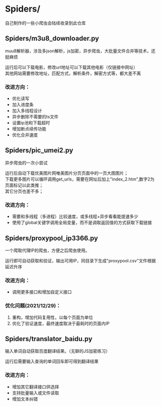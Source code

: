 # Spiders/ 
自己制作的一些小爬虫会陆续收录到此仓库



## Spiders/m3u8_downloader.py
muu8解析器，涉及多json解析，js加密，异步爬虫，大批量文件合并等技术，还挺麻烦

运行后可以下载电影，修改url地址可以下载其他电影（仅链接中网址）  
其他网站需要修改地址，匹配方式，解析条件，解密方式等，都大差不离

### 改进方向：
  * 优化读写
  * 加入进度条
  * 加入多线程设计
  * 异步删除不需要的ts文件
  * 设置ip池和下载超时
  * 增加断点续传功能
  * 优化合并速度


## Spiders/pic_umei2.py
异步爬虫的一次小尝试

运行后自动下载优美图片网唯美图片分页页面中的一页大图图片；  
下载更多图片可以循环调用get_urls，需要在网址后加上"index_2.htm",数字2为页面标记以此类推；  
其它分页也差不多；  

### 改进方向：
  * 需要和多线程（多进程）比较速度，或多线程+异步看看能提速多少
  * 使用了global关键字调用全局变量，而不是调取返回值的方式获取下载链接


## Spiders/proxypool_ip3366.py 
一个爬取代理IP的爬虫，方便之后爬虫使用。

运行即可自动获取和验证，输出可用IP，同目录下生成"proxypool.csv"文件根据延迟升序

### 改进方向：
  * 调用更多接口和增加自定义接口

### 优化问题(2021/12/29)：
  1. 重构，增加代码复用性，以每个页面为单位
  2. 优化了验证速度，最终速度取决于最耗时的页面内IP


## Spiders/translator_baidu.py
输入单词自动获取百度翻译结果。（无聊的JS加密练习）

运行后需要输入查询的单词回车即可得到翻译结果

### 改进方向：
  * 增加其它翻译接口供选择
  * 支持批量输入或文件读取
  * 增加文本纠错

